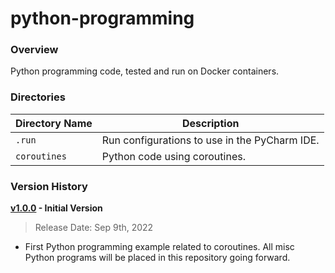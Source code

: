 # python-programming

### Overview

Python programming code, tested and run on Docker containers.

### Directories

| Directory Name          | Description                                                                    |
|-------------------------|--------------------------------------------------------------------------------|
| `.run`                  | Run configurations to use in the PyCharm IDE.                                  |
| `coroutines`            | Python code using coroutines.                                                  |

### Version History

**[v1.0.0](https://github.com/AJarombek/python-programming/tree/v1.0.0) - Initial Version**

> Release Date: Sep 9th, 2022

* First Python programming example related to coroutines.  All misc Python programs will be placed in this 
repository going forward.

